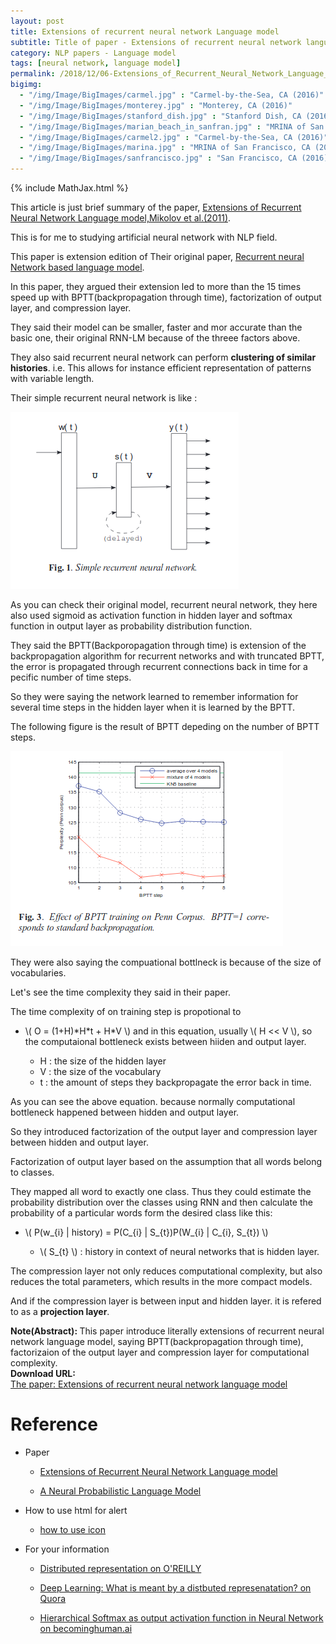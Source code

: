 ```yaml
---
layout: post
title: Extensions of recurrent neural network Language model
subtitle: Title of paper - Extensions of recurrent neural network language model
category: NLP papers - Language model
tags: [neural network, language model]
permalink: /2018/12/06-Extensions_of_Recurrent_Neural_Network_Language_Model
bigimg: 
  - "/img/Image/BigImages/carmel.jpg" : "Carmel-by-the-Sea, CA (2016)"
  - "/img/Image/BigImages/monterey.jpg" : "Monterey, CA (2016)"
  - "/img/Image/BigImages/stanford_dish.jpg" : "Stanford Dish, CA (2016)"
  - "/img/Image/BigImages/marian_beach_in_sanfran.jpg" : "MRINA of San Francisco, CA (2016)"
  - "/img/Image/BigImages/carmel2.jpg" : "Carmel-by-the-Sea, CA (2016)"
  - "/img/Image/BigImages/marina.jpg" : "MRINA of San Francisco, CA (2016)"
  - "/img/Image/BigImages/sanfrancisco.jpg" : "San Francisco, CA (2016)"
---
```


<!-- \\( X_{i}=\sum_{k}X_{ik} \\) -->

{% include MathJax.html %}

This article is just brief summary of the paper, [Extensions of Recurrent Neural Network Language model,Mikolov
 et al.(2011)](https://ieeexplore.ieee.org/stamp/stamp.jsp?tp=&arnumber=5947611).

This is for me to studying artificial neural network with NLP field. 

This paper is extension edition of Their original paper, [Recurrent neural Network based language model](https://www.fit.vutbr.cz/research/groups/speech/publi/2010/mikolov_interspeech2010_IS100722.pdf).

In this paper, they argued their extension led to more than the 15 times speed up with BPTT(backpropagation through time), factorization of output layer, and compression layer. 

They said their model can be smaller, faster and mor accurate than the basic one, their original RNN-LM because of the threee factors above.

They also said recurrent neural network can perform **clustering of similar histories**. i.e. This allows for instance efficient representation of patterns with variable length. 

Their simple recurrent neural network is like :

![](/img/Image/NaturalLanguageProcessing/NLPLabs/Paper_Investigation/Language_Model/2018-12-06-Extensions_of_Recurrent_Neural_Network_Language_Model/simple_reccurent_neural_network.png)

As you can check their original model, recurrent neural network, they here also used sigmoid as activation function in hidden layer and softmax function in output layer as probability distribution function.

They said the BPTT(Backporopagation through time) is extension of the backpropagation algorithm for recurrent networks and with truncated BPTT, the error is propagated through recurrent connections back in time for a pecific number of time steps.

So they were saying the network learned to remember information for several time steps in the hidden layer when it is learned by the BPTT.

The following figure is the result of BPTT depeding on the number of BPTT steps.

![](/img/Image/NaturalLanguageProcessing/NLPLabs/Paper_Investigation/Language_Model/2018-12-06-Extensions_of_Recurrent_Neural_Network_Language_Model/BPTT_effect.png)

They were also saying the compuational bottlneck is because of the size of vocabularies.

Let's see the time complexity they said in their paper. 

The time complexity of on training step is propotional  to 

- \\( O = (1+H)\*H\*t + H\*V  \\) and in this equation, usually \\( H \<\< V \\), so the computaional bottleneck exists between hiiden and output layer. 

   - H : the size of the hidden layer
   - V : the size of the vocabulary
   - t : the amount of steps they backpropagate the error back in time. 

As you can see the above equation. because normally computational bottleneck happened between hidden and output layer.

So they introduced factorization of the output layer and compression layer between hidden and output layer.

Factorization of output layer based on the assumption that all words belong to classes.

They mapped all word to exactly one class. Thus they could estimate the probability distribution over the classes using RNN and then calculate the probability of a particular words form the desired class like this:

- \\( P(w_{i} \| history) = P(C_{i} \| S_{t})P(W_{i} \| C_{i}, S_{t}) \\)

  - \\( S_{t} \\) : history in context of neural networks that is hidden layer.

The compression layer not only reduces computational complexity, but also reduces the total parameters, which results in the more compact models.

And if the compression layer is between input and hidden layer. it is refered to as a **projection layer**.




<div class="alert alert-info" role="alert"><i class="fa fa-info-circle"></i> <b>Note(Abstract): </b>
This paper introduce literally extensions of recurrent neural network language model, saying BPTT(backpropagation through time), factorizaion of the output layer and compression layer for computational complexity.
</div>
  
  
<div class="alert alert-success" role="alert"><i class="fa fa-paperclip fa-lg"></i> <b>Download URL: </b><br>
  <a href="https://ieeexplore.ieee.org/abstract/document/5947611">The paper: Extensions of recurrent neural network language model</a>
</div>

# Reference 

- Paper 
  - [Extensions of Recurrent Neural Network Language model](https://ieeexplore.ieee.org/abstract/document/5947611)
 
  - [A Neural Probabilistic Language Model](http://www.jmlr.org/papers/volume3/bengio03a/bengio03a.pdf)
 
- How to use html for alert
  - [how to use icon](http://idratherbewriting.com/documentation-theme-jekyll/mydoc_icons.html)
 
- For your information
  - [Distributed representation on O'REILLY](https://www.oreilly.com/ideas/how-neural-networks-learn-distributed-representations)
  
  - [Deep Learning: What is meant by a distbuted represenatation? on Quora](https://www.quora.com/Deep-Learning-What-is-meant-by-a-distributed-representation)
  
  - [Hierarchical Softmax as output activation function in Neural Network on becominghuman.ai](https://becominghuman.ai/hierarchical-softmax-as-output-activation-function-in-neural-network-1d19089c4f49)





























